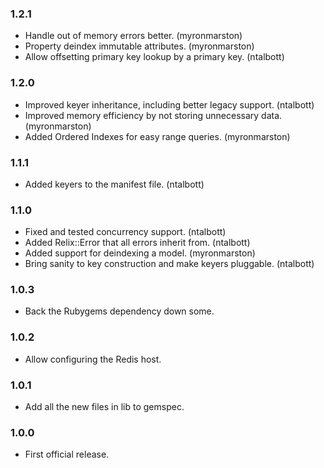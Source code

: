 ### 1.2.1

* Handle out of memory errors better. (myronmarston)
* Property deindex immutable attributes. (myronmarston)
* Allow offsetting primary key lookup by a primary key. (ntalbott)

### 1.2.0

* Improved keyer inheritance, including better legacy
  support. (ntalbott)
* Improved memory efficiency by not storing unnecessary
  data. (myronmarston)
* Added Ordered Indexes for easy range queries. (myronmarston)

### 1.1.1

* Added keyers to the manifest file. (ntalbott)

### 1.1.0

* Fixed and tested concurrency support. (ntalbott)
* Added Relix::Error that all errors inherit from. (ntalbott)
* Added support for deindexing a model. (myronmarston)
* Bring sanity to key construction and make keyers pluggable. (ntalbott)

### 1.0.3

* Back the Rubygems dependency down some.

### 1.0.2

* Allow configuring the Redis host.

### 1.0.1

* Add all the new files in lib to gemspec.

### 1.0.0

* First official release.
